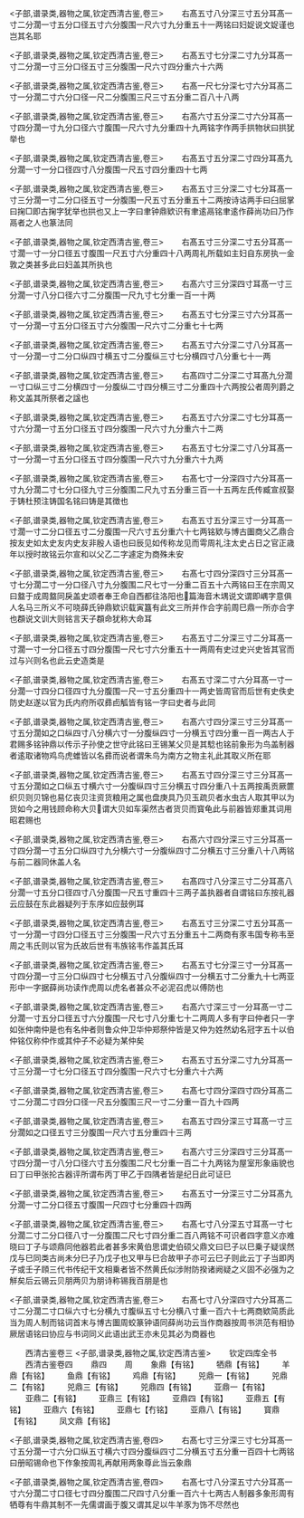 <!-- { "loadSidebar": true } -->
<子部,谱录类,器物之属,钦定西清古鉴,卷三>
　　右髙五寸八分深三寸五分耳髙一寸二分濶一寸五分口径五寸六分腹围一尺六寸九分重五十一两铭曰妇娖说文娖谨也岂其名耶













<子部,谱录类,器物之属,钦定西清古鉴,卷三>
　　右髙五寸七分深二寸九分耳髙一寸二分濶一寸三分口径五寸三分腹围一尺六寸四分重六十六两














<子部,谱录类,器物之属,钦定西清古鉴,卷三>
　　右髙一尺七分深七寸六分耳髙二寸一分濶二寸六分口径一尺二分腹围三尺三寸五分重二百八十八两













<子部,谱录类,器物之属,钦定西清古鉴,卷三>
　　右髙六寸五分深二寸六分耳髙一寸四分濶一寸九分口径六寸腹围一尺六寸九分重四十九两铭字作两手拱物状曰拱犹举也













<子部,谱录类,器物之属,钦定西清古鉴,卷三>
　　右髙五寸五分深二寸四分耳髙九分濶一寸一分口径四寸八分腹围一尺五寸四分重四十七两














<子部,谱录类,器物之属,钦定西清古鉴,卷三>
　　右髙五寸三分深二寸七分耳髙一寸三分濶一寸二分口径五寸一分腹围一尺五寸五分重五十二两按诗诂两手曰臼屈掌曰掬□即古掬字犹举也拱也又上一字曰聿钟鼎欵识有聿逺鬲铭聿逺作薛尚功曰乃作鬲者之人也篆法同











<子部,谱录类,器物之属,钦定西清古鉴,卷三>
　　右髙五寸三分深二寸五分耳髙一寸濶一寸一分口径五寸腹围一尺五寸六分重四十八两周礼所载如主妇自东房执一金敦之类甚多此曰妇盖其所执也













<子部,谱录类,器物之属,钦定西清古鉴,卷三>
　　右髙六寸三分深四寸耳髙一寸三分濶一寸八分口径六寸二分腹围一尺九寸七分重一百一十两














<子部,谱录类,器物之属,钦定西清古鉴,卷三>
　　右髙五寸七分深三寸六分耳髙一寸一分濶一寸五分口径五寸六分腹围一尺六寸二分重七十七两














<子部,谱录类,器物之属,钦定西清古鉴,卷三>
　　右髙五寸六分深二寸八分耳髙一寸一分濶一寸二分口纵四寸横五寸二分腹纵三寸七分横四寸八分重七十一两













<子部,谱录类,器物之属,钦定西清古鉴,卷三>
　　右髙四寸二分深二寸耳髙九分濶一寸口纵三寸二分横四寸一分腹纵二寸四分横三寸二分重四十六两按公者周列爵之称文盖其所祭者之諡也













<子部,谱录类,器物之属,钦定西清古鉴,卷三>
　　右髙五寸六分深二寸七分耳髙一寸六分濶一寸五分口径五寸四分腹围一尺六寸九分重六十二两














<子部,谱录类,器物之属,钦定西清古鉴,卷三>
　　右髙五寸七分深二寸八分耳髙一寸一分濶一寸五分口径五寸四分腹围一尺六寸九分重六十九两














<子部,谱录类,器物之属,钦定西清古鉴,卷三>
　　右髙七寸一分深四寸六分耳髙一寸九分濶二寸七分口径九寸三分腹围二尺九寸五分重三百一十五两左氏传臧宣叔娶于铸杜预注铸国名铭曰铸是其徴也












<子部,谱录类,器物之属,钦定西清古鉴,卷三>
　　右髙五寸五分深三寸一分耳髙一寸濶一寸二分口径五寸二分腹围一尺六寸五分重六十七两铭欵与博古圗商父乙鼎合按友史如太史友内史友非殷人语也曰辰见如传称龙见而雩周礼注太史占日之官正歳年以授时故铭云尔宣和以父乙二字遽定为商殊未安










<子部,谱录类,器物之属,钦定西清古鉴,卷三>
　　右髙七寸四分深四寸三分耳髙一寸七分濶二寸一分口径八寸九分腹围二尺七寸一分重二百五十六两铭曰王在宗周又曰盩于成周盩同戾盖史颂者奉王命自西都往洛阳也篇海音木堣说文谓即嵎字意俱人名马三所义不可晓薛氏钟鼎欵识载寅簋有此文三所并作合字前周巳鼎一所亦合字也頵说文训大则铭言天子頵命犹称大命耳









<子部,谱录类,器物之属,钦定西清古鉴,卷三>
　　右髙五寸二分深三寸二分耳髙一寸濶一寸一分口径五寸四分腹围一尺七寸六分重五十一两周有史过史兴史皆其官而过与兴则名也此云史造类是













<子部,谱录类,器物之属,钦定西清古鉴,卷三>
　　右髙五寸深二寸六分耳髙一寸一分濶一寸四分口径四寸九分腹围一尺一寸五分重四十一两史皆周官而后世有史佚史防史赵遂以官为氏内府所収彞卣觚皆有铭一字曰史者与此同












<子部,谱录类,器物之属,钦定西清古鉴,卷三>
　　右髙六寸四分深三寸三分耳髙一寸五分濶如之口纵四寸八分横六寸一分腹纵四寸一分横五寸四分重一百一两古人于君赐多铭钟鼎以传示子孙使之世守此铭曰王锡某父贝是其騐也铭前象形为鸟盖制器者逺取诸物鸡鸟虎蜼皆以名彞而说者谓朱鸟为南方之物主礼此其取义所在耶










<子部,谱录类,器物之属,钦定西清古鉴,卷三>
　　右髙五寸四分深三寸三分耳髙一寸五分濶如之口纵五寸横六寸一分腹纵四寸三分横五寸四分重八十五两按禹贡厥篚织贝则贝锦也易亿丧贝注资货粮用之属也盘庚具乃贝玉疏贝者水虫古人取其甲以为货如今之用钱顾命称大贝谓大贝如车渠然古者货贝而寳龟此与前器皆郑重其词用昭君赐也










<子部,谱录类,器物之属,钦定西清古鉴,卷三>
　　右髙六寸四分深三寸三分耳髙一寸四分濶一寸五分口纵四寸九分横六寸一分腹纵四寸二分横五寸三分重八十八两铭与前二器同休盖人名













<子部,谱录类,器物之属,钦定西清古鉴,卷三>
　　右髙四寸八分深三寸二分耳髙八分濶一寸五分口径四寸八分腹围一尺五寸重四十三两子盖执器者自谓铭曰东按礼器云应鼓在东此器疑列于东序如应鼓例耳












<子部,谱录类,器物之属,钦定西清古鉴,卷三>
　　右髙五寸三分深二寸五分耳髙一寸一分濶一寸四分口径五寸三分腹围一尺六寸五分重五十二两商有豕韦国专称韦至周之韦氏则以官为氏故后世有韦族铭韦作盖其氏耳












<子部,谱录类,器物之属,钦定西清古鉴,卷三>
　　右髙五寸七分深三寸一分耳髙一寸四分濶一寸三分口纵四寸七分横五寸八分腹纵四寸一分横五寸二分重九十七两亚形中一字据薛尚功读作虎周以虎名者甚众不必泥召虎以傅防也












<子部,谱录类,器物之属,钦定西清古鉴,卷三>
　　右髙六寸深三寸一分耳髙一寸二分濶一寸五分口径五寸六分腹围一尺七寸八分重七十二两周人多有字曰仲者只一字如张仲南仲是也有名仲者则鲁众仲卫华仲郑祭仲皆是又仲为姓然幼名冠字五十以伯仲铭仅称仲作或其仲子不必疑为某仲矣











<子部,谱录类,器物之属,钦定西清古鉴,卷三>
　　右髙五寸五分深二寸九分耳髙一寸三分濶一寸七分口径五寸四分腹围一尺六寸七分重六十六两














<子部,谱录类,器物之属,钦定西清古鉴,卷三>
　　右髙七寸四分深四寸四分耳髙二寸二分濶二寸四分口径一尺五分腹围三尺一寸二分重一百九十四两













<子部,谱录类,器物之属,钦定西清古鉴,卷三>
　　右髙五寸四分深三寸耳髙一寸三分濶如之口径五寸三分腹围一尺六寸五分重四十三两














<子部,谱录类,器物之属,钦定西清古鉴,卷三>
　　右髙六寸三分深四寸三分耳髙一寸四分濶一寸八分口径六寸五分腹围二尺七分重一百二十九两铭为屋室形象庙貌也曰丁曰甲张抡古器评所谓布丙丁甲乙于四隅者皆是纪日此可证巳












<子部,谱录类,器物之属,钦定西清古鉴,卷三>
　　右髙五寸一分深三寸二分耳髙九分濶一寸二分口径五寸腹围一尺四寸七分重四十四两














<子部,谱录类,器物之属,钦定西清古鉴,卷三>
　　右髙七寸八分深五寸耳髙一寸七分濶二寸二分口径八寸一分腹围二尺七寸四分重二百八两铭不可识者四字意义亦难晓曰丁子与颂鼎同他器若此者甚多宋黄伯思谓史伯硕父鼎文曰巳子以巳乗子疑误然戊与巳同类古尚未分巳子乃戊子也又甲与巳合故甲子亦可云巳子则此云丁子当即丙子或壬子頋三代书传纪干文相乗者皆不然黄氏似涉附防揆诸阙疑之义固不必强为之觧矣后云锡云贝朋两贝为朋诗称锡我百朋是也







<子部,谱录类,器物之属,钦定西清古鉴,卷三>
　　右髙七寸八分深四寸六分耳髙二寸二分濶二寸口纵六寸七分横九寸腹纵五寸七分横八寸重一百六十七两商欵简质此当为周人制而铭词首末与博古圗周蛟篆钟语同薛尚功云当作商器按周书洪范有相协厥居语铭曰协应与书词同义此语出武王亦未见其必为商器也









　　西清古鉴卷三
<子部,谱录类,器物之属,钦定西清古鉴>
　　钦定四库全书
　　西清古鉴卷四
　　鼎四
　　周
　　象鼎【有铭】
　　牺鼎【有铭】
　　羊鼎【有铭】
　　鱼鼎【有铭】
　　鸡鼎【有铭】
　　兕鼎一【有铭】
　　兕鼎二【有铭】
　　兕鼎三【有铭】
　　兕鼎四【有铭】
　　亚鼎一【有铭】
　　亚鼎二【有铭】
　　亚鼎三【有铭】
　　亚鼎四【有铭】
　　亚鼎五【有铭】
　　亚鼎六【有铭】
　　亚鼎七【冇铭】
　　亚鼎八【有铭】
　　寳鼎【有铭】
　　凤文鼎【有铭】









<子部,谱录类,器物之属,钦定西清古鉴,卷四>
　　右髙七寸三分深三寸七分耳髙一寸五分濶一寸六分口纵五寸横六寸四分腹纵四寸二分横五寸五分重一百四十七两铭曰册昭锡命也下作象按周礼再献用两象尊此当云象鼎












<子部,谱录类,器物之属,钦定西清古鉴,卷四>
　　右髙七寸八分深五寸六分耳髙一寸六分濶二寸口径七寸四分腹围二尺四寸八分重一百六十七两古人制器多象形周有牺尊有牛鼎其制不一先儒谓画于腹又谓其足以牛羊豕为饰不尽然也












